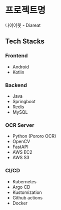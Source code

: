 # 프로젝트명
다이어릿 - Diareat

## Tech Stacks
### Frontend
- Android
- Kotlin

### Backend
- Java
- Springboot
- Redis
- MySQL

### OCR Server
- Python (Pororo OCR)
- OpenCV
- FastAPI
- AWS EC2
- AWS S3

### CI/CD
- Kubernetes
- Argo CD
- Kustomization
- Github actions
- Docker
